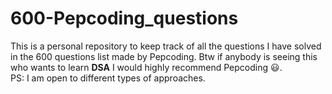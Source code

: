 # 600-Pepcoding_questions
This is a personal repository to keep track of all the questions I have solved in the 600 questions list made by Pepcoding. Btw if anybody is seeing this who wants to learn **DSA** I would highly recommend Pepcoding :smiley:.  
PS: I am open to different types of approaches.
